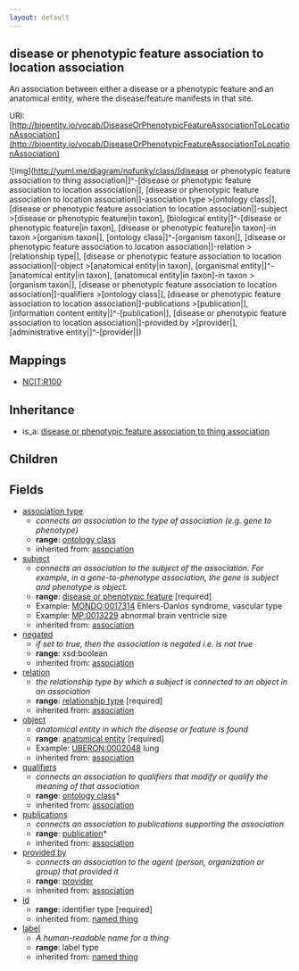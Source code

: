 ```yaml
---
layout: default
---
```


## disease or phenotypic feature association to location association


An association between either a disease or a phenotypic feature and an anatomical entity, where the disease/feature manifests in that site.

URI: [http://bioentity.io/vocab/DiseaseOrPhenotypicFeatureAssociationToLocationAssociation](http://bioentity.io/vocab/DiseaseOrPhenotypicFeatureAssociationToLocationAssociation)


![img](http://yuml.me/diagram/nofunky/class/[disease or phenotypic feature association to thing association|]^-[disease or phenotypic feature association to location association|], [disease or phenotypic feature association to location association|]-association type >[ontology class|], [disease or phenotypic feature association to location association|]-subject >[disease or phenotypic feature|in taxon], [biological entity|]^-[disease or phenotypic feature|in taxon], [disease or phenotypic feature|in taxon]-in taxon >[organism taxon|], [ontology class|]^-[organism taxon|], [disease or phenotypic feature association to location association|]-relation >[relationship type|], [disease or phenotypic feature association to location association|]-object >[anatomical entity|in taxon], [organismal entity|]^-[anatomical entity|in taxon], [anatomical entity|in taxon]-in taxon >[organism taxon|], [disease or phenotypic feature association to location association|]-qualifiers >[ontology class|], [disease or phenotypic feature association to location association|]-publications >[publication|], [information content entity|]^-[publication|], [disease or phenotypic feature association to location association|]-provided by >[provider|], [administrative entity|]^-[provider|])
## Mappings

 * [NCIT:R100](http://purl.obolibrary.org/obo/NCIT_R100)

## Inheritance

 *  is_a: [disease or phenotypic feature association to thing association](DiseaseOrPhenotypicFeatureAssociationToThingAssociation.html)

## Children



## Fields

 * [association type](association_type.html)
    * _connects an association to the type of association (e.g. gene to phenotype)_
    * __range__: [ontology class](OntologyClass.html)
    * inherited from: [association](Association.html)
 * [subject](subject.html)
    * _connects an association to the subject of the association. For example, in a gene-to-phenotype association, the gene is subject and phenotype is object._
    * __range__: [disease or phenotypic feature](DiseaseOrPhenotypicFeature.html) [required]
    * Example: [MONDO:0017314](http://purl.obolibrary.org/obo/MONDO_0017314) Ehlers-Danlos syndrome, vascular type
    * Example: [MP:0013229](http://purl.obolibrary.org/obo/MP_0013229) abnormal brain ventricle size
    * inherited from: [association](Association.html)
 * [negated](negated.html)
    * _if set to true, then the association is negated i.e. is not true_
    * __range__: xsd:boolean
    * inherited from: [association](Association.html)
 * [relation](relation.html)
    * _the relationship type by which a subject is connected to an object in an association_
    * __range__: [relationship type](RelationshipType.html) [required]
    * inherited from: [association](Association.html)
 * [object](object.html)
    * _anatomical entity in which the disease or feature is found_
    * __range__: [anatomical entity](AnatomicalEntity.html) [required]
    * Example: [UBERON:0002048](http://purl.obolibrary.org/obo/UBERON_0002048) lung
    * inherited from: [association](Association.html)
 * [qualifiers](qualifiers.html)
    * _connects an association to qualifiers that modify or qualify the meaning of that association_
    * __range__: [ontology class](OntologyClass.html)*
    * inherited from: [association](Association.html)
 * [publications](publications.html)
    * _connects an association to publications supporting the association_
    * __range__: [publication](Publication.html)*
    * inherited from: [association](Association.html)
 * [provided by](provided_by.html)
    * _connects an association to the agent (person, organization or group) that provided it_
    * __range__: [provider](Provider.html)
    * inherited from: [association](Association.html)
 * [id](id.html)
    * __range__: identifier type [required]
    * inherited from: [named thing](NamedThing.html)
 * [label](label.html)
    * _A human-readable name for a thing_
    * __range__: label type
    * inherited from: [named thing](NamedThing.html)
